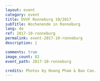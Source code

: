 ```yaml
---
layout: event
category: event
title: DVVF Ronneburg 10/2017
subTitle: Wochenende in Ronneburg
lang: de
ref: 2017-10-ronneburg
permalink: event-2017-10-ronneburg
description: |

comments: true
image_count: 82
event_path: 2017-10-ronneburg

credits: Photos by Hoang Pham & Bao Can.
---
```


